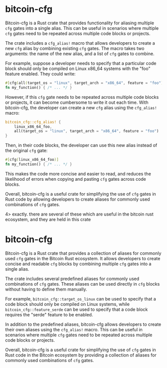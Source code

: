 # bitcoin-cfg

Bitcoin-cfg is a Rust crate that provides
functionality for aliasing multiple `cfg` gates
into a single alias. This can be useful in
scenarios where multiple `cfg` gates need to be
repeated across multiple code blocks or projects.

The crate includes a `cfg_alias!` macro that
allows developers to create a new `cfg` alias by
combining existing `cfg` gates. The macro takes
two arguments: the name of the new alias, and
a list of `cfg` gates to combine.

For example, suppose a developer needs to specify
that a particular code block should only be
compiled on Linux x86_64 systems with the "foo"
feature enabled. They could write:

```rust
#[cfg(all(target_os = "linux", target_arch = "x86_64", feature = "foo"))]
fn my_function() { /* ... */ }
```

However, if this `cfg` gate needs to be repeated
across multiple code blocks or projects, it can
become cumbersome to write it out each time. With
bitcoin-cfg, the developer can create a new `cfg`
alias using the `cfg_alias!` macro:

```rust
bitcoin_cfg::cfg_alias! {
    linux_x86_64_foo,
    all(target_os = "linux", target_arch = "x86_64", feature = "foo")
}
```

Then, in their code blocks, the developer can use
this new alias instead of the original `cfg` gate:

```rust
#[cfg(linux_x86_64_foo)]
fn my_function() { /* ... */ }
```

This makes the code more concise and easier to
read, and reduces the likelihood of errors when
copying and pasting `cfg` gates across code
blocks.

Overall, bitcoin-cfg is a useful crate for
simplifying the use of `cfg` gates in Rust code by
allowing developers to create aliases for commonly
used combinations of `cfg` gates.

4> exactly.  there are several of these which are
useful in the bitcoin rust ecosystem, and they are
held in this crate

# bitcoin-cfg

Bitcoin-cfg is a Rust crate that provides
a collection of aliases for commonly used `cfg`
gates in the Bitcoin Rust ecosystem. It allows
developers to create concise and readable `cfg`
blocks by combining multiple `cfg` gates into
a single alias.

The crate includes several predefined aliases for
commonly used combinations of `cfg` gates. These
aliases can be used directly in `cfg` blocks
without having to define them manually.

For example, `bitcoin_cfg::target_os_linux` can be
used to specify that a code block should only be
compiled on Linux systems, while
`bitcoin_cfg::feature_serde` can be used to
specify that a code block requires the "serde"
feature to be enabled.

In addition to the predefined aliases, bitcoin-cfg
allows developers to create their own aliases
using the `cfg_alias!` macro. This can be useful
in scenarios where multiple `cfg` gates need to be
repeated across multiple code blocks or projects.

Overall, bitcoin-cfg is a useful crate for
simplifying the use of `cfg` gates in Rust code in
the Bitcoin ecosystem by providing a collection of
aliases for commonly used combinations of `cfg`
gates.
